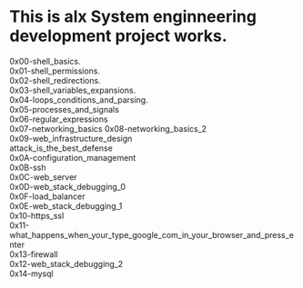 # This is alx System enginneering development project works.

0x00-shell_basics. <br>
0x01-shell_permissions. <br>
0x02-shell_redirections. <br>
0x03-shell_variables_expansions. <br>
0x04-loops_conditions_and_parsing. <br>
0x05-processes_and_signals <br>
0x06-regular_expressions <br>
0x07-networking_basics <be>
0x08-networking_basics_2 <br>
0x09-web_infrastructure_design <br>
attack_is_the_best_defense <br>
0x0A-configuration_management <br>
0x0B-ssh <br>
0x0C-web_server <br>
0x0D-web_stack_debugging_0 <br>
0x0F-load_balancer <br>
0x0E-web_stack_debugging_1 <br>
0x10-https_ssl <br>
0x11-what_happens_when_your_type_google_com_in_your_browser_and_press_enter <br>
0x13-firewall <br>
0x12-web_stack_debugging_2 <br>
0x14-mysql <br>
